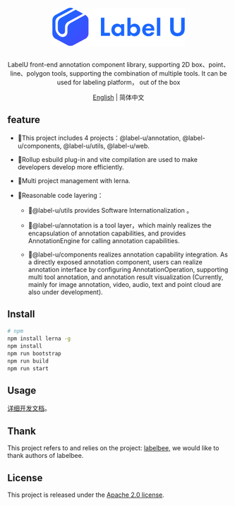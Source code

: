 <div align="center">
  <article style="display: flex; flex-direction: column; align-items: center; justify-content: center;">
      <p align="center"><img width="300" src="./images/labelU-logo.svg" /></p>
      <p>LabelU front-end annotation component library, supporting 2D box、point、line、polygon tools, supporting the combination of multiple tools. It can be used for labeling platform， out of the box</p>
  </article>
  <a href="./README_en-US.md">English</a> | 简体中文

</div>

## feature

- 📝This project includes 4 projects：@label-u/annotation, @label-u/components, @label-u/utils, @label-u/web.

- 📝Rollup esbuild plug-in and vite compilation are used to make developers develop more efficiently.

- 📝Multi project management with lerna.

- 📝Reasonable code layering：

  - 📝@label-u/utils provides Software Internationalization 。

  - 📝@label-u/annotation is a tool layer，which mainly realizes the encapsulation of annotation capabilities, and provides AnnotationEngine for calling annotation capabilities.

  - 📝@label-u/components realizes annotation capability integration. As a directly exposed annotation component, users can realize annotation interface by configuring AnnotationOperation, supporting multi tool annotation, and annotation result visualization (Currently, mainly for image annotation, video, audio, text and point cloud are also under development).


## Install

```bash
# npm
npm install lerna -g
npm install
npm run bootstrap
npm run build
npm run start

```


## Usage

[详细开发文档](https://opendatalab.github.io/labelU-Kit)。

## Thank

This project refers to and relies on the project: [labelbee](https://github.com/open-mmlab/labelbee), we would like to thank authors of labelbee.

## License

This project is released under the [Apache 2.0 license](./LICENSE).
